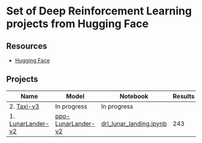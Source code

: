 # Set of Deep Reinforcement Learning projects from Hugging Face

## Resources
- [Hugging Face](http://huggingface.co/)

## Projects
| Name | Model | Notebook | Results |
| --- | --- | --- | --- |
| 2. [Taxi-v3](https://gymnasium.farama.org/environments/toy_text/taxi/) | In progress | In progress | |
| 1. [LunarLander-v2](https://gymnasium.farama.org/environments/box2d/lunar_lander/) | [ppo-LunarLander-v2](https://huggingface.co/jaymanvirk/ppo-LunarLander-v2) | [drl_lunar_landing.ipynb](LunarLander-v2/drl_lunar_landing.ipynb) | 243 |
